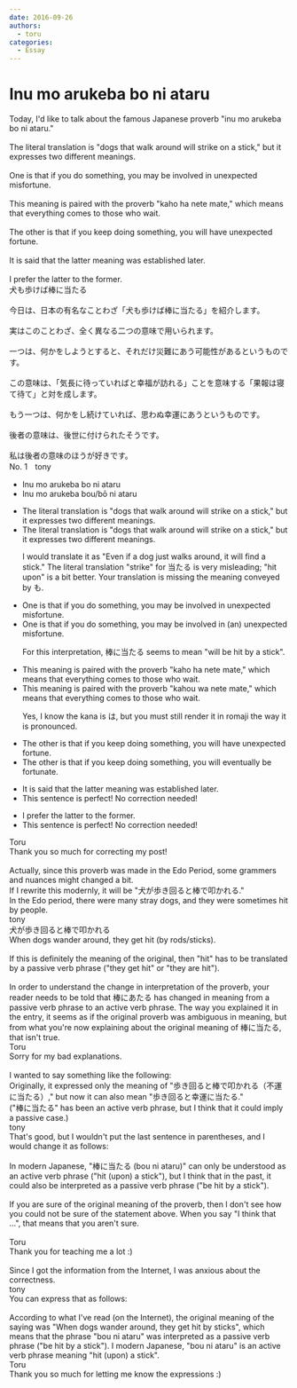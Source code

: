 ```yaml
---
date: 2016-09-26
authors:
  - toru
categories:
  - Essay
---
```


<h1 id="subject_show">Inu mo arukeba bo ni ataru</h1>
<div class="date" hidden>Sep 26, 2016 15:12</div>
<div id="post"><div id="body_show_ori">
Today, I'd like to talk about the famous Japanese proverb "inu mo arukeba bo ni ataru."<br/><br/>The literal translation is "dogs that walk around will strike on a stick," but it expresses two different meanings.<br/><br/>One is that if you do something, you may be involved in unexpected misfortune.<br/><br/>This meaning is paired with the proverb "kaho ha nete mate," which means that everything comes to those who wait.<br/><br/>The other is that if you keep doing something, you will have unexpected fortune.<br/><br/>It is said that the latter meaning was established later.<br/><br/>I prefer the latter to the former.
</div></div>

<!-- more -->

<div id="post_ja"><div id="body_show_mo">
犬も歩けば棒に当たる<br/><br/>今日は、日本の有名なことわざ「犬も歩けば棒に当たる」を紹介します。<br/><br/>実はこのことわざ、全く異なる二つの意味で用いられます。<br/><br/>一つは、何かをしようとすると、それだけ災難にあう可能性があるというものです。<br/><br/>この意味は、「気長に待っていればと幸福が訪れる」ことを意味する「果報は寝て待て」と対を成します。<br/><br/>もう一つは、何かをし続けていれば、思わぬ幸運にあうというものです。<br/><br/>後者の意味は、後世に付けられたそうです。<br/><br/>私は後者の意味のほうが好きです。
</div></div>
<div id="block"><div class="first_name"> No. 1　<span class="just_name">tony</span></div><div id="block2">
<ul class="correction_field">
<li class="incorrect">Inu mo arukeba bo ni ataru</li>
<li class="corrected correct">
Inu mo arukeba bo<span class="f_blue">u</span>/b<span class="f_blue">ō</span> ni ataru
</li>
</ul>
<ul class="correction_field">
<li class="incorrect">The literal translation is "dogs that walk around will strike on a stick," but it expresses two different meanings.</li>
<li class="corrected correct">
The literal translation is "dogs that walk around will strike on a stick," but it expresses two different meanings.
<p class="correction_comment">I would translate it as "Even if a dog just walks around, it will find a stick." The literal translation "strike" for 当たる is very misleading; "hit upon" is a bit better. Your translation is missing the meaning conveyed by も.</p>
</li>
</ul>
<ul class="correction_field">
<li class="incorrect">One is that if you do something, you may be involved in unexpected misfortune.</li>
<li class="corrected correct">
One is that if you do something, you may be involved in (an) unexpected misfortune.
<p class="correction_comment">For this interpretation, 棒に当たる seems to mean "will be hit by a stick".</p>
</li>
</ul>
<ul class="correction_field">
<li class="incorrect">This meaning is paired with the proverb "kaho ha nete mate," which means that everything comes to those who wait.</li>
<li class="corrected correct">
This meaning is paired with the proverb "kaho<span class="f_blue">u</span> <span class="f_red">wa</span> nete mate," which means that everything comes to those who wait.
<p class="correction_comment">Yes, I know the kana is は, but you must still render it in romaji the way it is pronounced.</p>
</li>
</ul>
<ul class="correction_field">
<li class="incorrect">The other is that if you keep doing something, you will have unexpected fortune.</li>
<li class="corrected correct">
The other is that if you keep doing something, you will <span class="f_blue">eventually be fortunate</span>.
</li>
</ul>
<ul class="correction_field">
<li class="incorrect">It is said that the latter meaning was established later.</li>
<li class="corrected perfect">This sentence is perfect! No correction needed!</li>
</ul>
<ul class="correction_field">
<li class="incorrect">I prefer the latter to the former.</li>
<li class="corrected perfect">This sentence is perfect! No correction needed!</li>
</ul>
</div><div class="name"><span class="just_name">Toru</span><br>
Thank you so much for correcting my post!<br/><br/>Actually, since this proverb was made in the Edo Period, some grammers and nuances might changed a bit.<br/>If I rewrite this modernly, it will be "犬が歩き回ると棒で叩かれる."<br/>In the Edo period, there were many stray dogs, and they were sometimes hit by people.
</div>
<div class="name"><span class="just_name">tony</span><br>
犬が歩き回ると棒で叩かれる<br/>When dogs wander around, they get hit (by rods/sticks).<br/><br/>If this is definitely the meaning of the original, then "hit" has to be translated by a passive verb phrase ("they get hit" or "they are hit").<br/><br/>In order to understand the change in interpretation of the proverb, your reader needs to be told that 棒にあたる has changed in meaning from a passive verb phrase to an active verb phrase. The way you explained it in the entry, it seems as if the original proverb was  ambiguous in meaning, but from what you're now explaining about the original meaning of 棒に当たる, that isn't true.
</div>
<div class="name"><span class="just_name">Toru</span><br>
Sorry for my bad explanations.<br/><br/>I wanted to say something like the following:<br/>Originally, it expressed only the meaning of "歩き回ると棒で叩かれる（不運に当たる）," but now it can also mean "歩き回ると幸運に当たる."<br/>("棒に当たる" has been an active verb phrase, but I think that it could imply a passive case.)
</div>
<div class="name"><span class="just_name">tony</span><br>
That's good, but I wouldn't put the last sentence in parentheses, and I would change it as follows:<br/><br/>In modern Japanese, "棒に当たる (bou ni ataru)" can only be understood as an active verb phrase ("hit (upon) a stick"), but I think that in the past, it could also be interpreted as a passive verb phrase ("be hit by a stick").<br/><br/>If you are sure of the original meaning of the proverb, then I don't see how you could not be sure of the statement above. When you say "I think that ...", that means that you aren't sure.<br/><br/>
</div>
<div class="name"><span class="just_name">Toru</span><br>
Thank you for teaching me a lot :)<br/><br/>Since I got the information from the Internet, I was anxious about the correctness.
</div>
<div class="name"><span class="just_name">tony</span><br>
You can express that as follows:<br/><br/>According to what I've read (on the Internet), the original meaning of the saying was "When dogs wander around, they get hit by sticks", which means that the phrase "bou ni ataru" was interpreted as a passive verb phrase ("be hit by a stick"). I modern Japanese, "bou ni ataru" is an active verb phrase meaning "hit (upon) a stick".
</div>
<div class="name"><span class="just_name">Toru</span><br>
Thank you so much for letting me know the expressions :)
</div>
</div>
